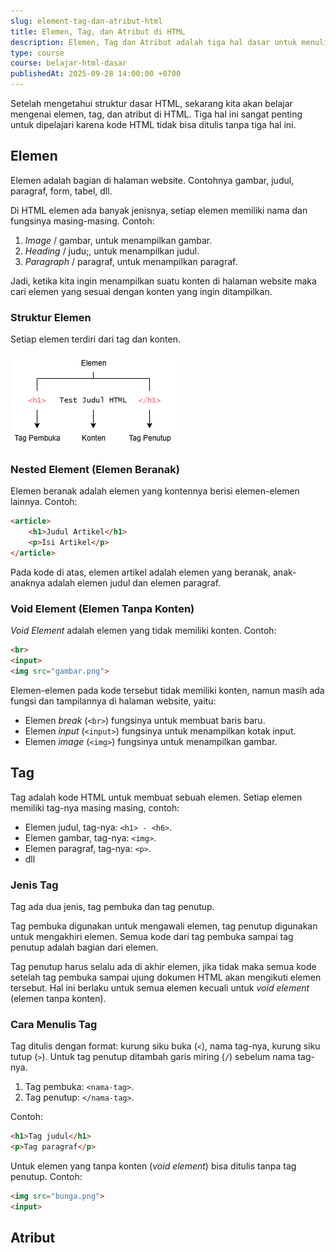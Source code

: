 ```yaml
---
slug: element-tag-dan-atribut-html
title: Elemen, Tag, dan Atribut di HTML
description: Elemen, Tag dan Atribut adalah tiga hal dasar untuk menulis kode HTML
type: course
course: belajar-html-dasar
publishedAt: 2025-09-28 14:00:00 +0700
---
```


Setelah mengetahui struktur dasar HTML, sekarang kita akan belajar mengenai elemen, tag, dan atribut di HTML. Tiga hal ini sangat penting untuk dipelajari karena kode HTML tidak bisa ditulis tanpa tiga hal ini.

## Elemen

Elemen adalah bagian di halaman website. Contohnya gambar, judul, paragraf, form, tabel, dll.

Di HTML elemen ada banyak jenisnya, setiap elemen memiliki nama dan fungsinya masing-masing. Contoh:

1. _Image_ / gambar, untuk menampilkan gambar.
2. _Heading_ / judu;, untuk menampilkan judul.
3. _Paragraph_ / paragraf, untuk menampilkan paragraf.

Jadi, ketika kita ingin menampilkan suatu konten di halaman website maka cari elemen yang sesuai dengan konten yang ingin ditampilkan.

### Struktur Elemen

Setiap elemen terdiri dari tag dan konten.

![Struktur Elemen](./images/4-elemen-tag-dan-atribut-html/struktur-elemen.png)

### Nested Element (Elemen Beranak)

Elemen beranak adalah elemen yang kontennya berisi elemen-elemen lainnya. Contoh:

```html
<article>
    <h1>Judul Artikel</h1>
    <p>Isi Artikel</p>
</article>
```

Pada kode di atas, elemen artikel adalah elemen yang beranak, anak-anaknya adalah elemen judul dan elemen paragraf.

### Void Element (Elemen Tanpa Konten)

_Void Element_ adalah elemen yang tidak memiliki konten. Contoh:

```html
<br>
<input>
<img src="gambar.png">
```

Elemen-elemen pada kode tersebut tidak memiliki konten, namun masih ada fungsi dan tampilannya di halaman website, yaitu:

- Elemen _break_ (`<br>`) fungsinya untuk membuat baris baru.
- Elemen _input_ (`<input>`) fungsinya untuk menampilkan kotak input.
- Elemen _image_ (`<img>`) fungsinya untuk menampilkan gambar.

## Tag

Tag adalah kode HTML untuk membuat sebuah elemen. Setiap elemen memiliki tag-nya masing masing, contoh:

- Elemen judul, tag-nya: `<h1> - <h6>`.
- Elemen gambar, tag-nya: `<img>`.
- Elemen paragraf, tag-nya: `<p>`.
- dll

### Jenis Tag

Tag ada dua jenis, tag pembuka dan tag penutup.

Tag pembuka digunakan untuk mengawali elemen, tag penutup digunakan untuk mengakhiri elemen. Semua kode dari tag pembuka sampai tag penutup adalah bagian dari elemen.

Tag penutup harus selalu ada di akhir elemen, jika tidak maka semua kode setelah tag pembuka sampai ujung dokumen HTML akan mengikuti elemen tersebut. Hal ini berlaku untuk semua elemen kecuali untuk _void element_ (elemen tanpa konten).

### Cara Menulis Tag

Tag ditulis dengan format: kurung siku buka (`<`), nama tag-nya, kurung siku tutup (`>`). Untuk tag penutup ditambah garis miring (`/`) sebelum nama tag-nya.

1. Tag pembuka: `<nama-tag>`.
2. Tag penutup: `</nama-tag>`.

Contoh:

```html
<h1>Tag judul</h1>
<p>Tag paragraf</p>
```

Untuk elemen yang tanpa konten (_void element_) bisa ditulis tanpa tag penutup. Contoh:

```html
<img src="bunga.png">
<input>
```

## Atribut

<!-- atribut adalah informasi / definisi tambahan elemen ditulis di tag -->
<!-- contoh atribut -->